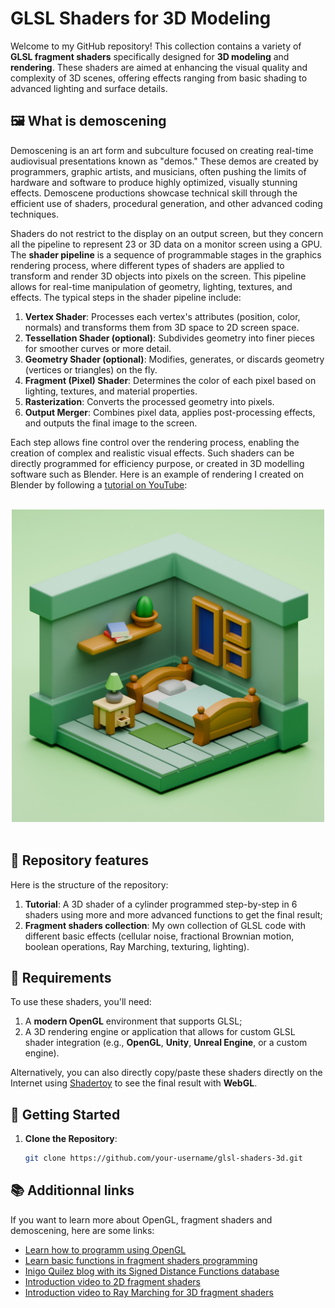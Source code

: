 # GLSL Shaders for 3D Modeling

Welcome to my GitHub repository! This collection contains a variety of **GLSL fragment shaders** specifically designed for **3D modeling** and **rendering**. These shaders are aimed at enhancing the visual quality and complexity of 3D scenes, offering effects ranging from basic shading to advanced lighting and surface details. 

## 🖼️ What is demoscening

Demoscening is an art form and subculture focused on creating real-time audiovisual presentations known as "demos." These demos are created by programmers, graphic artists, and musicians, often pushing the limits of hardware and software to produce highly optimized, visually stunning effects. Demoscene productions showcase technical skill through the efficient use of shaders, procedural generation, and other advanced coding techniques. 

Shaders do not restrict to the display on an output screen, but they concern all the pipeline to represent 23 or 3D data on a monitor screen using a GPU. The **shader pipeline** is a sequence of programmable stages in the graphics rendering process, where different types of shaders are applied to transform and render 3D objects into pixels on the screen. This pipeline allows for real-time manipulation of geometry, lighting, textures, and effects. The typical steps in the shader pipeline include:

1. **Vertex Shader**: Processes each vertex's attributes (position, color, normals) and transforms them from 3D space to 2D screen space.
2. **Tessellation Shader (optional)**: Subdivides geometry into finer pieces for smoother curves or more detail.
3. **Geometry Shader (optional)**: Modifies, generates, or discards geometry (vertices or triangles) on the fly.
4. **Fragment (Pixel) Shader**: Determines the color of each pixel based on lighting, textures, and material properties.
5. **Rasterization**: Converts the processed geometry into pixels.
6. **Output Merger**: Combines pixel data, applies post-processing effects, and outputs the final image to the screen.

Each step allows fine control over the rendering process, enabling the creation of complex and realistic visual effects. Such shaders can be directly programmed for efficiency purpose, or created in 3D modelling software such as Blender. Here is an example of rendering I created on Blender by following a [tutorial on YouTube](https://www.youtube.com/watch?v=yCHT23A6aJA):

<br>
<div style="text-align: center;">
<img src="./readMe_data/Blender_isometric_room.png" alt="Example of a scene generated on Blender" width="500"/>
</div>
<br>


## 🌟 Repository features

Here is the structure of the repository:

1. **Tutorial**: A 3D shader of a cylinder programmed step-by-step in 6 shaders using more and more advanced functions to get the final result;
2. **Fragment shaders collection**: My own collection of GLSL code with different basic effects (cellular noise, fractional Brownian motion, boolean operations, Ray Marching, texturing, lighting).

## 🔧 Requirements

To use these shaders, you'll need:

1. A **modern OpenGL** environment that supports GLSL;
2. A 3D rendering engine or application that allows for custom GLSL shader integration (e.g., **OpenGL**, **Unity**, **Unreal Engine**, or a custom engine).

 Alternatively, you can also directly copy/paste these shaders directly on the Internet using [Shadertoy](https://www.shadertoy.com/) to see the final result with **WebGL**.

## 🚀 Getting Started

1. **Clone the Repository**:
   ```bash
   git clone https://github.com/your-username/glsl-shaders-3d.git

## 📚 Additionnal links

If you want to learn more about OpenGL, fragment shaders and demoscening, here are some links:

- [Learn how to programm using OpenGL](https://learnopengl.com/)
- [Learn basic functions in fragment shaders programming](https://thebookofshaders.com/)
- [Inigo Quilez blog with its Signed Distance Functions database](https://iquilezles.org/articles/distfunctions/)
- [Introduction video to 2D fragment shaders](https://www.youtube.com/watch?v=f4s1h2YETNY)
- [Introduction video to Ray Marching for 3D fragment shaders](https://www.youtube.com/watch?v=khblXafu7iA)

